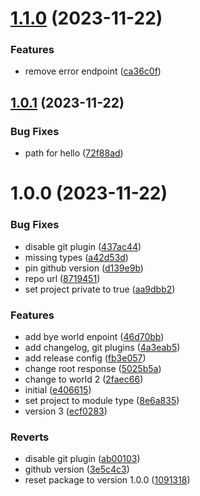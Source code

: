 # [1.1.0](https://github.com/phucnguyen035/semantic-release-demo-2/compare/v1.0.1...v1.1.0) (2023-11-22)


### Features

* remove error endpoint ([ca36c0f](https://github.com/phucnguyen035/semantic-release-demo-2/commit/ca36c0f3af97128380688d33fe1e058b8df899cd))

## [1.0.1](https://github.com/phucnguyen035/semantic-release-demo-2/compare/v1.0.0...v1.0.1) (2023-11-22)


### Bug Fixes

* path for hello ([72f88ad](https://github.com/phucnguyen035/semantic-release-demo-2/commit/72f88ad5684207e724adcb5c091eb4802b301e02))

# 1.0.0 (2023-11-22)


### Bug Fixes

* disable git plugin ([437ac44](https://github.com/phucnguyen035/semantic-release-demo-2/commit/437ac44e1d59b34a215243594e040d7762e20a7c))
* missing types ([a42d53d](https://github.com/phucnguyen035/semantic-release-demo-2/commit/a42d53d6358c3f125636ae2af99cbd41945a2c90))
* pin github version ([d139e9b](https://github.com/phucnguyen035/semantic-release-demo-2/commit/d139e9b5c5e36a0d81dd27dcaead71ba7c509604))
* repo url ([8719451](https://github.com/phucnguyen035/semantic-release-demo-2/commit/8719451bc8722b086f2e34a481a0e0b274754c24))
* set project private to true ([aa9dbb2](https://github.com/phucnguyen035/semantic-release-demo-2/commit/aa9dbb2c19b209c6649537f66679e12a030eb529))


### Features

* add bye world enpoint ([46d70bb](https://github.com/phucnguyen035/semantic-release-demo-2/commit/46d70bb3adcbf31eb3ff3fa9c092ef3450ead552))
* add changelog, git plugins ([4a3eab5](https://github.com/phucnguyen035/semantic-release-demo-2/commit/4a3eab5bbc7e9cb08b615cd90e3aa733a887c644))
* add release config ([fb3e057](https://github.com/phucnguyen035/semantic-release-demo-2/commit/fb3e057277787956abd8f7b202755d0b71170c54))
* change root response ([5025b5a](https://github.com/phucnguyen035/semantic-release-demo-2/commit/5025b5a6f772f9c291aea82c8a0409c29ffde56d))
* change to world 2 ([2faec66](https://github.com/phucnguyen035/semantic-release-demo-2/commit/2faec660fc30557b2951bdd534d8bc494d8a9521))
* initial ([e406615](https://github.com/phucnguyen035/semantic-release-demo-2/commit/e40661504503434cfd0801d8e074b914f5c47c0d))
* set project to module type ([8e6a835](https://github.com/phucnguyen035/semantic-release-demo-2/commit/8e6a83505e970d57ca8cb2a24188a52b8152c555))
* version 3 ([ecf0283](https://github.com/phucnguyen035/semantic-release-demo-2/commit/ecf0283f9846f9d9ceed5370a307333eb4992c72))


### Reverts

* disable git plugin ([ab00103](https://github.com/phucnguyen035/semantic-release-demo-2/commit/ab00103d2c51d2adf4dbf9d8909fce4071655c75))
* github version ([3e5c4c3](https://github.com/phucnguyen035/semantic-release-demo-2/commit/3e5c4c32b921be13ae742a3d8a8e3b4fd075ceed))
* reset package to version 1.0.0 ([1091318](https://github.com/phucnguyen035/semantic-release-demo-2/commit/1091318c2113a02db65f2d4c2234cd8b0261669e))
